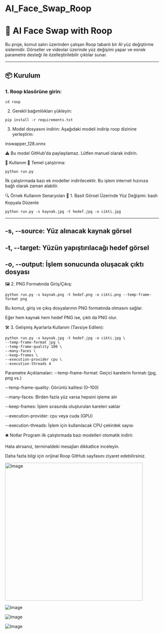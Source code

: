 # AI_Face_Swap_Roop

# 🤖 AI Face Swap with Roop

Bu proje, komut satırı üzerinden çalışan Roop tabanlı bir AI yüz değiştirme sistemidir. Görseller ve videolar üzerinde yüz değişimi yapar ve esnek parametre desteği ile özelleştirilebilir çıktılar sunar.

---

## 📦 Kurulum

### 1. Roop klasörüne girin:
```
cd roop
```
2. Gerekli bağımlılıkları yükleyin:
```
pip install -r requirements.txt
```
3. Model dosyasını indirin:
Aşağıdaki modeli indirip roop dizinine yerleştirin:

inswapper_128.onnx

⚠️ Bu model GitHub'da paylaşılamaz. Lütfen manuel olarak indirin.

🚀 Kullanım
🧪 Temel çalıştırma:

```
python run.py
```
İlk çalıştırmada bazı ek modeller indirilecektir. Bu işlem internet hızınıza bağlı olarak zaman alabilir.

🔍 Örnek Kullanım Senaryoları
🎯 1. Basit Görsel Üzerinde Yüz Değişimi:
bash
Kopyala
Düzenle
```
python run.py -s kaynak.jpg -t hedef.jpg -o cikti.jpg
```
--------------------------------------------------------
-s, --source: Yüz alınacak kaynak görsel
-------------------------------------
-t, --target: Yüzün yapıştırılacağı hedef görsel
------------------------------------
-o, --output: İşlem sonucunda oluşacak çıktı dosyası
------------------------------------

🖼️ 2. PNG Formatında Giriş/Çıkış:

```
python run.py -s kaynak.png -t hedef.png -o cikti.png --temp-frame-format png
```
Bu komut, giriş ve çıkış dosyalarının PNG formatında olmasını sağlar.

Eğer hem kaynak hem hedef PNG ise, çıktı da PNG olur.

🛠️ 3. Gelişmiş Ayarlarla Kullanım (Tavsiye Edilen):

```
python run.py -s kaynak.jpg -t hedef.jpg -o cikti.jpg \
--temp-frame-format jpg \
--temp-frame-quality 100 \
--many-faces \
--keep-frames \
--execution-provider cpu \
--execution-threads 4
```
Parametre Açıklamaları:
--temp-frame-format: Geçici karelerin formatı (jpg, png vs.)

--temp-frame-quality: Görüntü kalitesi (0–100)

--many-faces: Birden fazla yüz varsa hepsini işleme alır

--keep-frames: İşlem sırasında oluşturulan kareleri saklar

--execution-provider: cpu veya cuda (GPU)

--execution-threads: İşlem için kullanılacak CPU çekirdek sayısı

🛎️ Notlar
Program ilk çalıştırmada bazı modelleri otomatik indirir.

Hata alırsanız, terminaldeki mesajları dikkatlice inceleyin.

Daha fazla bilgi için orijinal Roop GitHub sayfasını ziyaret edebilirsiniz.

<img width="451" alt="Image" src="https://github.com/user-attachments/assets/1e086436-2d25-4b65-b1e7-8ab964c858e5" />

![Image](https://github.com/user-attachments/assets/1acbe331-f05e-4598-8c9a-3cd4cabfc0b2)

![Image](https://github.com/user-attachments/assets/4b8407a6-df78-44fa-904c-1bf8c0378e19)

![Image](https://github.com/user-attachments/assets/46ab75d1-2849-4156-83d7-fc8c16e20461)


